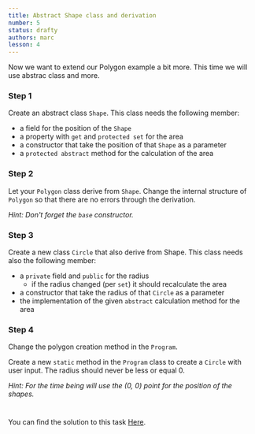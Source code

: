 ```yaml
---
title: Abstract Shape class and derivation
number: 5
status: drafty
authors: marc
lesson: 4
---
```


Now we want to extend our Polygon example a bit more. This time we will use abstrac class and more.

### Step 1

Create an abstract class `Shape`. This class needs the following member:

- a field for the position of the `Shape`
- a property with `get` and `protected set` for the area
- a constructor that take the position of that `Shape` as a parameter
- a `protected abstract` method for the calculation of the area

### Step 2

Let your `Polygon` class derive from `Shape`. Change the internal structure of `Polygon` so that there are no errors through the derivation.

*Hint: Don't forget the `base` constructor.*

### Step 3

Create a new class `Circle` that also derive from Shape. This class needs also the following member:

- a `private` field and `public` for the radius
  - if the radius changed (per `set`) it should recalculate the area
- a constructor that take the radius of that `Circle` as a parameter
- the implementation of the given `abstract` calculation method for the area

### Step 4

Change the polygon creation method in the `Program`.

Create a new `static` method in the `Program` class to create a `Circle` with user input.
The radius should never be less or equal 0.

*Hint: For the time being will use the (0, 0) point for the position of the shapes.*

# 
You can find the solution to this task [Here](https://github.com/satkowski/csharp-solutions/tree/master/04_vererbung_und_polymorphie/01_abstract_shapes).